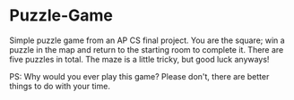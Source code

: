 # Puzzle-Game
Simple puzzle game from an AP CS final project. You are the square; win a puzzle in the map and return to the starting room to complete it. There are five puzzles in total.
The maze is a little tricky, but good luck anyways!

PS: Why would you ever play this game? Please don't, there are better things to do with your time.
